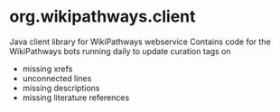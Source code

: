 org.wikipathways.client
=======================

Java client library for WikiPathways webservice
Contains code for the WikiPathways bots running daily to update curation tags on 
 * missing xrefs
 * unconnected lines
 * missing descriptions
 * missing literature references
